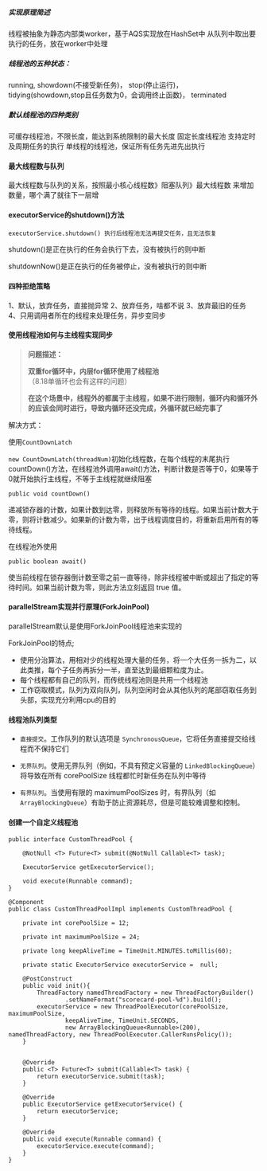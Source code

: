 ##### 实现原理简述
线程被抽象为静态内部类worker，基于AQS实现放在HashSet中
从队列中取出要执行的任务，放在worker中处理

##### 线程池的五种状态：
running,
showdown(不接受新任务)，
stop(停止运行)，
tidying(showdown,stop且任务数为0，会调用终止函数)，
terminated
##### 默认线程池的四种类别

可缓存线程池，不限长度，能达到系统限制的最大长度
固定长度线程池
支持定时及周期任务的执行
单线程的线程池，保证所有任务先进先出执行

#### 最大线程数与队列

最大线程数与队列的关系，按照最小核心线程数》阻塞队列》最大线程数 来增加数量，哪个满了就往下一层增

#### executorService的shutdown()方法

```
executorService.shutdown() 执行后线程池无法再提交任务，且无法恢复
```

shutdown()是正在执行的任务会执行下去，没有被执行的则中断

shutdownNow()是正在执行的任务被停止，没有被执行的则中断	

#### 四种拒绝策略
1、默认，放弃任务，直接抛异常
2、放弃任务，啥都不说
3、放弃最旧的任务
4、只用调用者所在的线程来处理任务，异步变同步

#### 使用线程池如何与主线程实现同步

> **问题描述：**
>
> **双重for循环中，内层for循环使用了线程池**（8.18单循环也会有这样的问题）
>
> **在这个场景中，线程外的都属于主线程，如果不进行限制，循环内和循环外的应该会同时进行，导致内循环还没完成，外循环就已经完事了**

解决方式：

使用`CountDownLatch`

`new CountDownLatch(threadNum)`初始化线程数，在每个线程的末尾执行countDown()方法，在线程池外调用await()方法，判断计数是否等于0，如果等于0就开始执行主线程，不等于主线程就继续阻塞

```
public void countDown()
```

递减锁存器的计数，如果计数到达零，则释放所有等待的线程。如果当前计数大于零，则将计数减少。如果新的计数为零，出于线程调度目的，将重新启用所有的等待线程。

在线程池外使用

```
public boolean await()
```

使当前线程在锁存器倒计数至零之前一直等待，除非线程被中断或超出了指定的等待时间。如果当前计数为零，则此方法立刻返回 true 值。



#### parallelStream实现并行原理(ForkJoinPool)

parallelStream默认是使用ForkJoinPool线程池来实现的

ForkJoinPool的特点;

- 使用分治算法，用相对少的线程处理大量的任务，将一个大任务一拆为二，以此类推，每个子任务再拆分一半，直至达到最细颗粒度为止。
- 每个线程都有自己的队列，而传统线程池则是共用一个线程池
- 工作窃取模式，队列为双向队列，队列空闲时会从其他队列的尾部窃取任务到头部，实现充分利用cpu的目的

#### 线程池队列类型

- `直接提交`。工作队列的默认选项是 `SynchronousQueue`，它将任务直接提交给线程而不保持它们

- `无界队列`。使用无界队列（例如，不具有预定义容量的 `LinkedBlockingQueue`）将导致在所有 corePoolSize 线程都忙时新任务在队列中等待

- `有界队列`。当使用有限的 maximumPoolSizes 时，有界队列（如 `ArrayBlockingQueue`）有助于防止资源耗尽，但是可能较难调整和控制。

#### 创建一个自定义线程池

```
public interface CustomThreadPool {

    @NotNull <T> Future<T> submit(@NotNull Callable<T> task);

    ExecutorService getExecutorService();

    void execute(Runnable command);
}
```

```
@Component
public class CustomThreadPoolImpl implements CustomThreadPool {

    private int corePoolSize = 12;

    private int maximumPoolSize = 24;

    private long keepAliveTime = TimeUnit.MINUTES.toMillis(60);

    private static ExecutorService executorService =  null;

    @PostConstruct
    public void init(){
        ThreadFactory namedThreadFactory = new ThreadFactoryBuilder()
                .setNameFormat("scorecard-pool-%d").build();
        executorService = new ThreadPoolExecutor(corePoolSize, maximumPoolSize,
                keepAliveTime, TimeUnit.SECONDS,
                new ArrayBlockingQueue<Runnable>(200), namedThreadFactory, new ThreadPoolExecutor.CallerRunsPolicy());
    }


    @Override
    public <T> Future<T> submit(Callable<T> task) {
        return executorService.submit(task);
    }

    @Override
    public ExecutorService getExecutorService() {
        return executorService;
    }

    @Override
    public void execute(Runnable command) {
        executorService.execute(command);
    }
}
```

